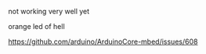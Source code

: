 not working very well yet

orange led of hell 


https://github.com/arduino/ArduinoCore-mbed/issues/608
